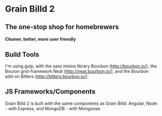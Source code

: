 # Grain Billd 2
## The one-stop shop for homebrewers
#### Cleaner, better, more user friendly

## Build Tools
I'm using gulp, with the sass mixins library Bourbon (http://bourbon.io/), the Bouron grid-framework Neat (http://neat.bourbon.io/), and the Bourbon add-on Bitters (http://bitters.bourbon.io/).

## JS Frameworks/Components
Grain Billd 2 is built with the same components as Grain Billd: Angular, Node - with Express, and MongoDB - with Mongoose.
